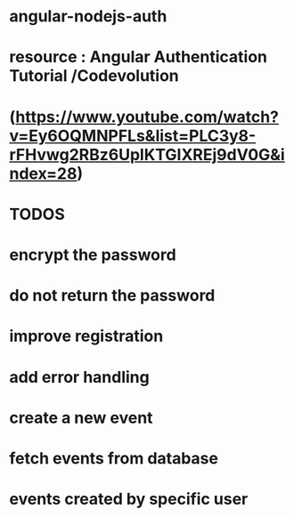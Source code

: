 # angular-nodejs-auth
# resource : Angular Authentication Tutorial /Codevolution 
# (https://www.youtube.com/watch?v=Ey6OQMNPFLs&list=PLC3y8-rFHvwg2RBz6UplKTGIXREj9dV0G&index=28)
# TODOS
# encrypt the password
# do not return the password
# improve registration
# add error handling
# create a new event
# fetch events from database
# events created by specific user
